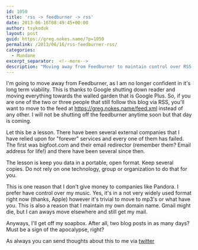 ```yaml
---
id: 1050
title: 'rss -> feedburner -> rss'
date: 2013-06-16T08:49:45+00:00
author: tsykoduk
layout: post
guid: https://greg.nokes.name/?p=1050
permalink: /2013/06/16/rss-feedburner-rss/
categories:
  - Mundane
excerpt_separator:  <!--more-->
description: "Moving away from Feedburner to maintain control over RSS feeds. Learn why relying on external services can fail and how to keep your data portable and independent."
---
```

I'm going to move away from Feedburner, as I am no longer confident in it's long term viability. This is thanks to Google shutting down reader and moving everything towards the walled garden that is Google Plus. So, if you are one of the two or three people that still follow this blog via RSS, you'll want to move to the feed at <a href="https://greg.nokes.name/feed.xml">https://greg.nokes.name/feed.xml</a> instead of any other. I will not be shutting off the feedburner anytime soon but that day is coming.

<!--more-->

Let this be a lesson. There have been several external companies that I have relied upon for "forever" services and every one of them has failed. The first was bigfoot.com and their email redirector (remember them? Email address for life!) and there have been several since then.

The lesson is keep you data in a portable, open format. Keep several copies. Do not rely on one technology, group or organization to do that for you.

This is one reason that I don't give money to companies like Pandora. I prefer have control over my music. Yes, it's in a not very widely used format right now (thanks, Apple) however it's trivial to move to mp3's or what have you. This is also a reason that I maintain my own domain name. Gmail might die, but I can aways move elsewhere and still get my mail.

Anyways, I'll get off my soapbox. After all, two blog posts in as many days? Must be a sign of the apocalypse, right?

As always you can send thoughts about this to me via <a href="http://twitter.com/tsykoduk">twitter</a>
